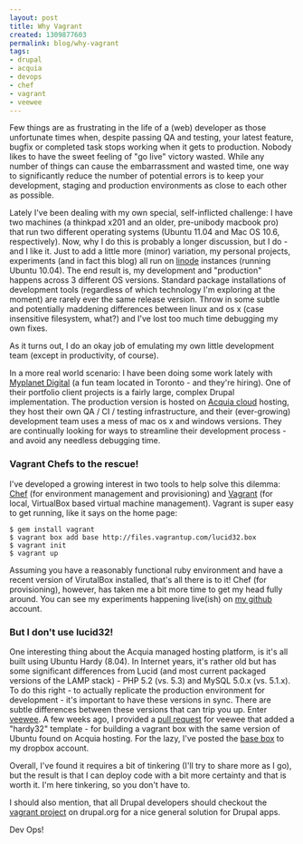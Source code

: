 ```yaml
--- 
layout: post
title: Why Vagrant
created: 1309877603
permalink: blog/why-vagrant
tags: 
- drupal
- acquia
- devops
- chef
- vagrant
- veewee
---
```

Few things are as frustrating in the life of a (web) developer as those unfortunate times when, despite passing QA and testing, your latest feature, bugfix or completed task stops working when it gets to production. Nobody likes to have the sweet feeling of "go live" victory wasted. While any number of things can cause the embarrassment and wasted time, one way to significantly reduce the number of potential errors is to keep your development, staging and production environments as close to each other as possible. 

Lately I've been dealing with my own special, self-inflicted challenge: I have two machines (a thinkpad x201 and an older, pre-unibody macbook pro) that run two different operating systems (Ubuntu 11.04 and Mac OS 10.6, respectively). Now, why I do this is probably a longer discussion, but I do - and I like it. Just to add a little more (minor) variation, my personal projects, experiments (and in fact this blog) all run on [linode](http://www.linode.com/?r=3c5ce8caa09f2a260f8f696985dac260fcc01d5f) instances (running Ubuntu 10.04). The end result is, my development and "production" happens across 3 different OS versions. Standard package installations of development tools (regardless of which technology I'm exploring at the moment) are rarely ever the same release version. Throw in some subtle and potentially maddening differences between linux and os x (case insensitive filesystem, what?) and I've lost too much time debugging my own fixes. 

As it turns out, I do an okay job of emulating my own little development team (except in productivity, of course).

In a more real world scenario: I have been doing some work lately with [Myplanet Digital](http://myplanetdigital.com/) (a fun team located in Toronto - and they're hiring). One of their portfolio client projects is a fairly large, complex Drupal implementation. The production version is hosted on [Acquia cloud](http://acquia.com/products-services/managed-cloud) hosting, they host their own QA / CI / testing infrastructure, and their (ever-growing) development team uses a mess of mac os x and windows versions. They are continually looking for ways to streamline their development process - and avoid any needless debugging time.

### Vagrant Chefs to the rescue!

I've developed a growing interest in two tools to help solve this dilemma: [Chef](http://www.opscode.com/chef/) (for environment management and provisioning) and [Vagrant](http://vagrantup.com/) (for local, VirtualBox based virtual machine management). Vagrant is super easy to get running, like it says on the home page:

    $ gem install vagrant
    $ vagrant box add base http://files.vagrantup.com/lucid32.box
    $ vagrant init
    $ vagrant up

Assuming you have a reasonably functional ruby environment and have a recent version of VirutalBox installed, that's all there is to it! Chef (for provisioning), however, has taken me a bit more time to get my head fully around. You can see my experiments happening live(ish) on [my github](https://github.com/walkah) account.

### But I don't use lucid32!

One interesting thing about the Acquia managed hosting platform, is it's all built using Ubuntu Hardy (8.04). In Internet years, it's rather old but has some significant differences from Lucid (and most current packaged versions of the LAMP stack) - PHP 5.2 (vs. 5.3) and MySQL 5.0.x (vs. 5.1.x). To do this right - to actually replicate the production environment for development - it's important to have these versions in sync. There are subtle differences between these versions that can trip you up. Enter [veewee](https://github.com/jedi4ever/veewee). A few weeks ago, I provided a [pull request](https://github.com/jedi4ever/veewee/pull/53) for veewee that added a "hardy32" template - for building a vagrant box with the same version of Ubuntu found on Acquia hosting. For the lazy, I've posted the [base box](http://dl.dropbox.com/u/6091/hardy32.box) to my dropbox account.

Overall, I've found it requires a bit of tinkering (I'll try to share more as I go), but the result is that I can deploy code with a bit more certainty and that is worth it. I'm here tinkering, so you don't have to.

I should also mention, that all Drupal developers should checkout the [vagrant project](http://drupal.org/project/vagrant) on drupal.org for a nice general solution for Drupal apps.

Dev Ops!
